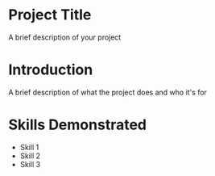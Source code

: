 # Project Title

A brief description of your project

# Introduction

A brief description of what the project does and who it's for

# Skills Demonstrated

- Skill 1
- Skill 2
- Skill 3
